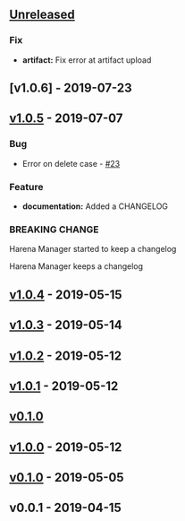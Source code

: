 <a name="unreleased"></a>
## [Unreleased]

### Fix
- **artifact:** Fix error at artifact upload


<a name="v1.0.6"></a>
## [v1.0.6] - 2019-07-23

<a name="v1.0.5"></a>
## [v1.0.5] - 2019-07-07
### Bug
- Error on delete case - [#23](https://github.com/datasci4health/harena-manager/issues/23)

### Feature
- **documentation:** Added a CHANGELOG

### BREAKING CHANGE

Harena Manager started to keep a changelog

Harena Manager keeps a changelog

<a name="v1.0.4"></a>
## [v1.0.4] - 2019-05-15

<a name="v1.0.3"></a>
## [v1.0.3] - 2019-05-14

<a name="v1.0.2"></a>
## [v1.0.2] - 2019-05-12

<a name="v1.0.1"></a>
## [v1.0.1] - 2019-05-12


<a name="v0.1.0"></a>
## [v0.1.0](https://github.com/datasci4health/harena-manager/compare/v0.0.1...v0.1.0)

<a name="v1.0.0"></a>
## [v1.0.0] - 2019-05-12

<a name="v0.1.0"></a>
## [v0.1.0] - 2019-05-05

<a name="v0.0.1"></a>
## v0.0.1 - 2019-04-15

[Unreleased]: https://github.com/datasci4health/harena-manager/compare/v1.0.5...HEAD
[v1.0.5]: https://github.com/datasci4health/harena-manager/compare/v1.0.4...v1.0.5
[v1.0.4]: https://github.com/datasci4health/harena-manager/compare/v1.0.3...v1.0.4
[v1.0.3]: https://github.com/datasci4health/harena-manager/compare/v1.0.2...v1.0.3
[v1.0.2]: https://github.com/datasci4health/harena-manager/compare/v1.0.1...v1.0.2
[v1.0.1]: https://github.com/datasci4health/harena-manager/compare/v1.0.0...v1.0.1
[v1.0.0]: https://github.com/datasci4health/harena-manager/compare/v0.1.0...v1.0.0
[v0.1.0]: https://github.com/datasci4health/harena-manager/compare/v0.0.1...v0.1.0
